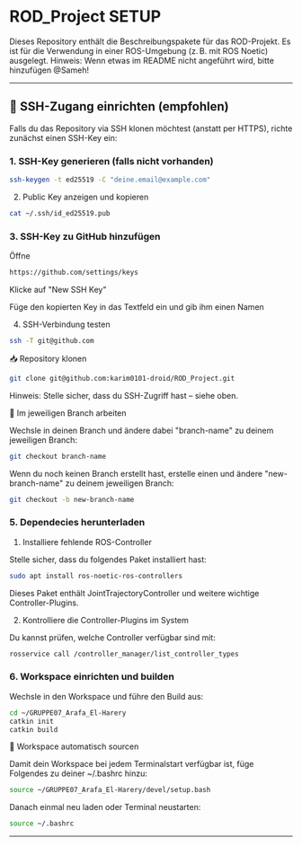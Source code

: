 # ROD_Project SETUP

Dieses Repository enthält die Beschreibungspakete für das ROD-Projekt. Es ist für die Verwendung in einer ROS-Umgebung (z. B. mit ROS Noetic) ausgelegt.
Hinweis: Wenn etwas im README nicht angeführt wird, bitte hinzufügen @Sameh!

---

## 🔑 SSH-Zugang einrichten (empfohlen)

Falls du das Repository via SSH klonen möchtest (anstatt per HTTPS), richte zunächst einen SSH-Key ein:

### 1. SSH-Key generieren (falls nicht vorhanden)

```bash
ssh-keygen -t ed25519 -C "deine.email@example.com"
```

2. Public Key anzeigen und kopieren

```bash
cat ~/.ssh/id_ed25519.pub
```
### 3. SSH-Key zu GitHub hinzufügen

  Öffne 
  ```bash 
  https://github.com/settings/keys
  ```

  Klicke auf "New SSH Key"

  Füge den kopierten Key in das Textfeld ein und gib ihm einen Namen

4. SSH-Verbindung testen

```bash
ssh -T git@github.com
```
📥 Repository klonen

```bash
git clone git@github.com:karim0101-droid/ROD_Project.git
```
  Hinweis: Stelle sicher, dass du SSH-Zugriff hast – siehe oben.


🌿 Im jeweiligen Branch arbeiten

Wechsle in deinen Branch und ändere dabei "branch-name" zu deinem jeweiligen Branch:
```bash
git checkout branch-name
```
Wenn du noch keinen Branch erstellt hast, erstelle einen und ändere "new-branch-name" zu deinem jeweiligen Branch:
```bash
git checkout -b new-branch-name
```

### 5. Dependecies herunterladen

1. Installiere fehlende ROS-Controller

Stelle sicher, dass du folgendes Paket installiert hast:
```bash
sudo apt install ros-noetic-ros-controllers
```

Dieses Paket enthält JointTrajectoryController und weitere wichtige Controller-Plugins.

2. Kontrolliere die Controller-Plugins im System

Du kannst prüfen, welche Controller verfügbar sind mit:
```bash
rosservice call /controller_manager/list_controller_types
```

### 6. Workspace einrichten und builden


Wechsle in den Workspace und führe den Build aus:
```bash
cd ~/GRUPPE07_Arafa_El-Harery
catkin init
catkin build
```


📡 Workspace automatisch sourcen

Damit dein Workspace bei jedem Terminalstart verfügbar ist, füge Folgendes zu deiner ~/.bashrc hinzu:
```bash
source ~/GRUPPE07_Arafa_El-Harery/devel/setup.bash
```
Danach einmal neu laden oder Terminal neustarten:
```bash
source ~/.bashrc
```

---
